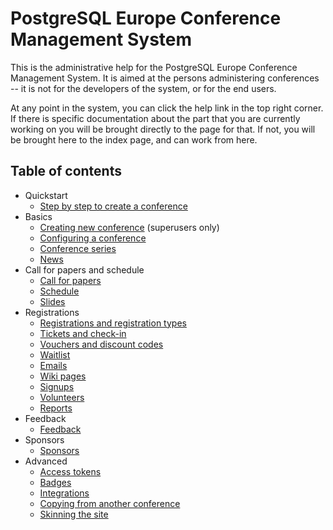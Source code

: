 # PostgreSQL Europe Conference Management System

This is the administrative help for the PostgreSQL Europe Conference
Management System. It is aimed at the persons administering
conferences -- it is not for the developers of the system, or for the
end users.

At any point in the system, you can click the help link in the top
right corner. If there is specific documentation about the part that
you are currently working on you will be brought directly to the page
for that. If not, you will be brought here to the index page, and can
work from here.

## Table of contents
* Quickstart
    * [Step by step to create a conference](stepbystep)
* Basics
    * [Creating new conference](super_conference#new) (superusers only)
    * [Configuring a conference](configuring)
    * [Conference series](series)
	* [News](news)
* Call for papers and schedule
    * [Call for papers](callforpapers)
    * [Schedule](schedule)
    * [Slides](callforpapers#slides)
* Registrations
    * [Registrations and registration types](registrations)
    * [Tickets and check-in](tickets)
    * [Vouchers and discount codes](vouchers)
    * [Waitlist](waitlist)
    * [Emails](emails)
    * [Wiki pages](wiki)
    * [Signups](signups)
    * [Volunteers](volunteers)
    * [Reports](reports)
* Feedback
    * [Feedback](feedback)
* Sponsors
    * [Sponsors](sponsors)
* Advanced
    * [Access tokens](tokens)
    * [Badges](badges)
    * [Integrations](integrations)
    * [Copying from another conference](copyfromother)
    * [Skinning the site](skinning)

